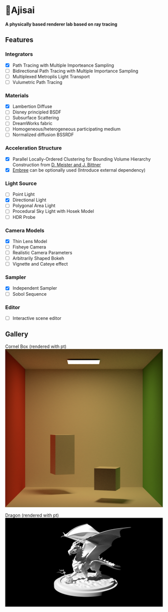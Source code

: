 
# 🌺Ajisai

**A physically based renderer lab based on ray tracing**

## Features

### Integrators

* [x] Path Tracing with Multiple Importeance Sampling
* [ ] Bidirectional Path Tracing with Multiple Importance Sampling
* [ ] Multiplexed Metroplis Light Transport
* [ ] Vulumetric Path Tracing

### Materials

* [x] Lambertion Diffuse
* [ ] Disney principled BSDF
* [ ] Subsurface Scattering
* [ ] DreamWorks fabric
* [ ] Homogeneous/heterogeneous participating medium
* [ ] Normalized diffusion BSSRDF

### Acceleration Structure

* [x] Parallel Locally-Ordered Clustering for Bounding Volume Hierarchy Construction from [D. Meister and J. Bittner](https://meistdan.github.io/publications/ploc/paper.pdf)
* [x] [Embree](https://embree.github.io/) can be optionally used (Introduce external dependency)

### Light Source

* [ ] Point Light
* [x] Directional Light
* [ ] Polygonal Area Light
* [ ] Procedural Sky Light with Hosek Model
* [ ] HDR Probe

### Camera Models

* [x] Thin Lens Model
* [ ] Fisheye Camera
* [ ] Realistic Camera Parameters
* [ ] Arbitrarily Shaped Bokeh
* [ ] Vignette and Cateye effect

### Sampler

* [x] Independent Sampler
* [ ] Sobol Sequence

### Editor

* [ ] Interactive scene editor

## Gallery

Cornel Box (rendered with pt)
![pic](./gallery/cbox_path_spp_128_gaussian_mis.png)

Dragon (rendered with pt)
![pic](./gallery/dragon.png)
